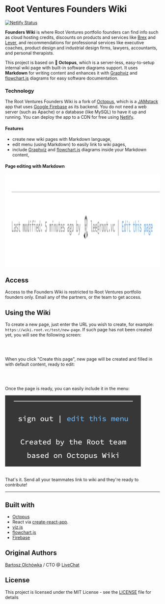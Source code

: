 # Root Ventures Founders Wiki

[![Netlify Status](https://api.netlify.com/api/v1/badges/e57f4c2e-6239-4bf9-9e47-0cde602cca6f/deploy-status)](https://app.netlify.com/sites/rootvc-octopus-wiki/deploys)

**Founders Wiki** is where Root Ventures portfolio founders can find info such as cloud hosting credits, discounts on products and services like [Brex](https://brex.com) and [Lever](https://lever.co), and recommendations for professional services like executive coaches, product design and industrial design firms, lawyers, accountants, and personal therapists.

This project is based on **🐙 Octopus**, which is a server-less, easy-to-setup internal wiki page with built-in software diagrams support. It uses **Markdown** for writing content and enhances it with [Graphviz](http://graphviz.org) and [flowchart.js](http://flowchart.js.org/) diagrams for easy software documentation.

### Technology

The Root Ventures Founders Wiki is a fork of [Octopus](https://github.com/livechat/octopus), which is a [JAMstack](https://jamstack.org/) app that uses [Google Firebase](https://firebase.google.com/) as its backend. You do not need a web server (such as Apache) or a database (like MySQL) to have it up and running. You can deploy the app to a CDN for free using [Netlify](https://www.netlify.com/).

#### Features
* create new wiki pages with Markdown language,
* edit menu (using Markdown) to easily link to wiki pages,
* include [Graphviz](http://www.graphviz.org/Gallery.php) and [flowchart.js](http://flowchart.js.org/) diagrams inside your Markdown content,

#### Page editing with Markdown
<kbd>
  <img src="./readme-assets/edit-page.png" alt="" height="300" />
</kbd>

## Access
Access to the Founders Wiki is restricted to Root Ventures portfolio founders only. Email any of the partners, or the team to get access.

## Using the Wiki
To create a new page, just enter the URL you wish to create, for example: `https://wiki.root.vc/test/new-page`. If such page has not been created yet, you will see the following screen:

<kbd>
  <img src="./readme-assets/create-page.png" alt="" />
</kbd>
<br /><br />

When you click "Create this page", new page will be created and filled in with default content, ready to edit:

<kbd>
  <img src="./readme-assets/new-page.png" alt="" height="300" />
</kbd>
<br /><br />

Once the page is ready, you can easily include it in the menu:

<kbd>
  <img src="./readme-assets/edit-menu.png" alt="" />
</kbd>
<br /><br />

That's it. Send all your teammates link to wiki and they're ready to contribute!

<hr />

## Built with
* [Octopus](https://github.com/livechat/octopus)
* React via [create-react-app](https://github.com/facebookincubator/create-react-app).
* [viz.js](https://github.com/mdaines/viz.js/)
* [flowchart.js](https://github.com/adrai/flowchart.js)
* [Firebase](https://firebase.google.com/)

## Original Authors
[Bartosz Olchówka](https://twitter.com/bolchowka/) / CTO @ [LiveChat](https://www.livechatinc.com/)

## License
This project is licensed under the MIT License - see the [LICENSE](./LICENSE) file for details
